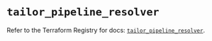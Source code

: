 # `tailor_pipeline_resolver`

Refer to the Terraform Registry for docs: [`tailor_pipeline_resolver`](https://registry.terraform.io/providers/tailor-platform/tailor/0.0.9/docs/resources/pipeline_resolver).
